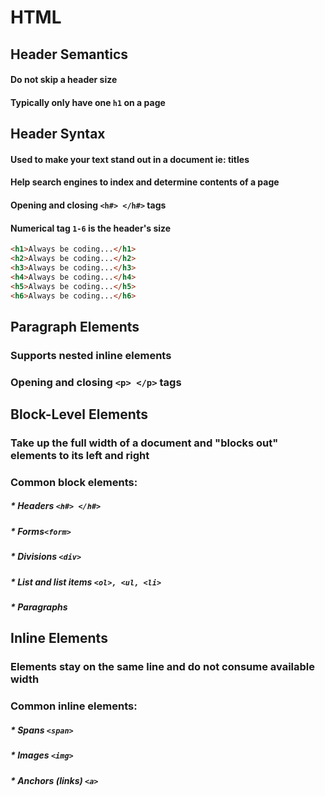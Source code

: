 # HTML

## Header Semantics

#### Do not skip a header size

#### Typically only have one `h1` on a page

## Header Syntax

#### Used to make your text stand out in a document ie: titles

#### Help search engines to index and determine contents of a page

#### Opening and closing `<h#> </h#>` tags

#### Numerical tag `1-6` is the header's size

```html
<h1>Always be coding...</h1>
<h2>Always be coding...</h2>
<h3>Always be coding...</h3>
<h4>Always be coding...</h4>
<h5>Always be coding...</h5>
<h6>Always be coding...</h6>
```

## Paragraph Elements

### Supports nested inline elements

### Opening and closing `<p> </p>` tags

## Block-Level Elements

### Take up the full width of a document and "blocks out" elements to its left and right

### Common block elements:

##### \* Headers `<h#> </h#>`

##### \* Forms`<form>`

##### \* Divisions `<div>`

##### \* List and list items `<ol>, <ul, <li>`

##### \* Paragraphs <p>

## Inline Elements

### Elements stay on the same line and do not consume available width

### Common inline elements:

##### \* Spans `<span>`

##### \* Images `<img>`

##### \* Anchors (links) `<a>`

